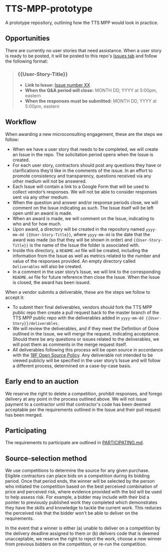 # TTS-MPP-prototype
A prototype repository, outlining how the TTS MPP would look in practice.

## Opportunities
There are currently no user stories that need assistance. When a user story is ready to be posted, it will be posted to this repo's [Issues tab](https://github.com/fieldsey/TTS-MPP-prototype/issues) and follow the following format:

> ### {{User-Story-Title}}
> 
> * **Link to Issue:** [Issue number XX](URL)
> * **When the Q&A period will close:** MONTH DD, YYYY at 5:00pm, eastern
> * **When the responses must be submitted:** MONTH DD, YYYY at 5:00pm, eastern

## Workflow
When awarding a new microconsulting engagement, these are the steps we follow:

* When we have a user story that needs to be completed, we will create an Issue in the repo. The solicitation period opens when the Issue is created.
* For each user story, contractors should post any questions they have or clarifications they’d like in the comments of the issue. In an effort to promote consistency and transparency, questions received via any other medium will not be answered.
* Each Issue will contain a link to a Google Form that will be used to collect vendor’s responses. We will not be able to consider responses sent via any other medium.
* When the question and answer and/or response periods close, we will comment on the Issue indicating as such. The Issue itself will be left open until an award is made.
* When an award is made, we will comment on the Issue, indicating to who and for how much.
* Upon award, a directory will be created in the repository named `yyyy-mm-dd {{User-Story-Title}}`, where `yyyy-mm-dd` is the date that the award was made (so that they will be shown in order) and `{{User-Story-Title}}` is the name of the Issue the folder is associated with.
* Inside this directory, a `README.md` file will be created, including the information from the Issue as well as metrics related to the number and value of the responses provided. An empty directory called `Deliverables` will also be created.
* In a comment in the user story’s Issue, we will link to the corresponding `README.md` file for future reference then close the Issue. When the Issue is closed, the award has been issued.

When a vendor submits a deliverable, these are the steps we follow to accept it:

* To submit their final deliverables, vendors should fork the TTS MPP public repo then create a pull request back to the master branch of the TTS MPP public repo with the deliverables added in `yyyy-mm-dd {{User-Story}}/deliverables`.
* We will review the deliverables, and if they meet the Definition of Done outlined in the Issue, we will merge the request, indicating acceptance. Should there be any questions or issues related to the deliverables, we will post them as comments in the merge request itself.
* All deliverables following this process will be open source in accordance with the [18F Open Source Policy](https://18f.gsa.gov/open-source-policy/). Any deliverable not intended to be viewed publicly will be specified in the user story’s Issue and will follow a different process, determined on a case-by-case basis.

## Early end to an auction
We reserve the right to delete a competition, prohibit responses, and forego delivery at any point in the process outlined above. We will not issue payment to a contractor until that contractor's code has been deemed acceptable per the requirements outlined in the Issue and their pull request has been merged.

## Participating
The requirements to participate are outlined in [PARTICIPATING.md](https://github.com/fieldsey/TTS-MPP-template/blob/master/PARTICIPATING.md).

## Source-selection method
We use competitions to determine the source for any given purchase. Eligible contractors can place bids on a competition during its bidding period. Once that period ends, the winner will be selected by the person who initiated the competition based on the best perceived combination of price and perceived risk, where evidence provided with the bid will be used to help assess risk. For example, a bidder may include with their bid a pointer to previously published work they completed which demonstrates they have the skills and knowledge to tackle the current work. This reduces the perceived risk that the bidder won't be able to deliver on the requirements.

In the event that a winner is either (a) unable to deliver on a competition by the delivery deadline assigned to them or (b) delivers code that is deemed unacceptable, we reserve the right to reject the work, choose a new winner from previous bidders on the competition, or re-run the competition.
